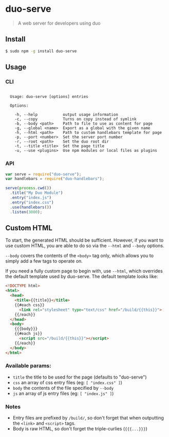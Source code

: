 duo-serve
=========

> A web server for developers using duo

## Install

```sh
$ sudo npm -g install duo-serve
```

## Usage

### CLI

```

  Usage: duo-serve [options] entries

  Options:

    -h, --help           output usage information
    -c, --copy           Turns on copy instead of symlink
    -b, --body <path>    Path to file to use as content for page
    -g, --global <name>  Export as a global with the given name
    -h, --html <path>    Path to custom handlebars template for page
    -p, --port <number>  Set the server port number
    -r, --root <path>    Set the duo root dir
    -t, --title <title>  Set the page title
    -u, --use <plugins>  Use npm modules or local files as plugins

```

### API

```js
var serve = require("duo-serve");
var handlebars = require("duo-handlebars");

serve(process.cwd())
  .title("My Duo Module")
  .entry("index.js")
  .entry("index.css")
  .use(handlebars())
  .listen(3000);
```

## Custom HTML

To start, the generated HTML should be sufficient. However, if you want to use
custom HTML, you are able to do so via the `--html` and `--body` options.

`--body` covers the contents of the `<body>` tag only, which allows you to
simply add a few tags to operate on.

If you need a fully custom page to begin with, use `--html`, which overrides
the default template used by duo-serve. The default template looks like:

```html
<!DOCTYPE html>
<html>
  <head>
    <title>{{title}}</title>
    {{#each css}}
      <link rel="stylesheet" type="text/css" href="/build/{{this}}">
    {{/each}}
  </head>
  <body>
    {{{body}}}
    {{#each js}}
      <script src="/build/{{this}}"></script>
    {{/each}}
  </body>
</html>
```

### Available params:

 * `title` the title to be used for the page (defaults to "duo-serve")
 * `css` an array of css entry files (eg: `[ "index.css" ]`)
 * `body` the contents of the file specified by `--body`
 * `js` an array of js entry files (eg: `[ "index.js" ]`)

### Notes

 * Entry files are prefixed by `/build/`, so don't forget that when outputting
   the `<link>` and `<script>` tags.
 * Body is raw HTML, so don't forget the triple-curlies (`{{{...}}}`)
